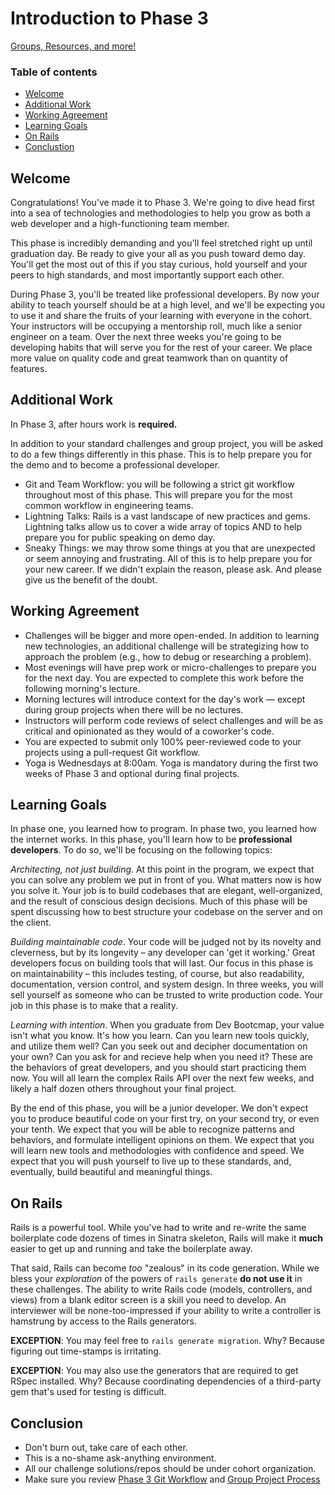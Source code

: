 # Introduction to Phase 3

[Groups, Resources, and more!](../../../wiki)

### Table of contents
* [Welcome](#welcome)
* [Additional Work](#additional-work)
* [Working Agreement](#working-agreement)
* [Learning Goals](#learning-goals)
* [On Rails](#on-rails)
* [Conclustion](#conclusion)

## Welcome

Congratulations! You've made it to Phase 3. We're going to dive head first into a sea of technologies and methodologies to help you grow as both a web developer and a high-functioning team member.

This phase is incredibly demanding and you'll feel stretched right up until graduation day. Be ready to give your all as you push toward demo day.  You'll get the most out of this if you stay curious, hold yourself and your peers to high standards, and most importantly support each other.

During Phase 3, you'll be treated like professional developers.  By now your ability to teach yourself should be at a high level, and we'll be expecting you to use it and share the fruits of your learning with everyone in the cohort. Your instructors will be occupying a mentorship roll, much like a senior engineer on a team. Over the next three weeks you're going to be developing habits that will serve you for the rest of your career. We place more value on quality code and great teamwork than on quantity of features.

## Additional Work

In Phase 3, after hours work is **required.**

In addition to your standard challenges and group project, you will be asked to do a few things differently in this phase.  This is to help prepare you for the demo and to become a professional developer.

- Git and Team Workflow: you will be following a strict git workflow throughout most of this phase.  This will prepare you for the most common workflow in engineering teams.
- Lightning Talks: Rails is a vast landscape of new practices and gems.  Lightning talks allow us to cover a wide array of topics AND to help prepare you for public speaking on demo day.
- Sneaky Things: we may throw some things at you that are unexpected or seem annoying and frustrating.  All of this is to help prepare you for your new career.  If we didn't explain the reason, please ask.  And please give us the benefit of the doubt.

## Working Agreement

- Challenges will be bigger and more open-ended. In addition to learning new technologies, an additional challenge will be strategizing how to approach the problem (e.g., how to debug or researching a problem).
- Most evenings will have prep work or micro-challenges to prepare you for the next day. You are expected to complete this work before the following morning's lecture.
- Morning lectures will introduce context for the day's work — except during group projects when there will be no lectures.
- Instructors will perform code reviews of select challenges and will be as critical and opinionated as they would of a coworker's code.
- You are expected to submit only 100% peer-reviewed code to your projects using a pull-request Git workflow.
- Yoga is Wednesdays at 8:00am. Yoga is mandatory during the first two weeks of Phase 3 and optional during final projects.

## Learning Goals

In phase one, you learned how to program. In phase two, you learned how the internet works. In this phase, you'll learn how to be **professional developers**. To do so, we'll be focusing on the following topics:

_*Architecting, not just building*_. At this point in the program, we expect that you can solve any problem we put in front of you. What matters now is how you solve it. Your job is to build codebases that are elegant, well-organized, and the result of conscious design decisions. Much of this phase will be spent discussing how to best structure your codebase on the server and on the client.

_*Building maintainable code*_. Your code will be judged not by its novelty and cleverness, but by its longevity – any developer can 'get it working.' Great developers focus on building tools that will last. Our focus in this phase is on maintainability – this includes testing, of course, but also readability, documentation, version control, and system design. In three weeks, you will sell yourself as someone who can be trusted to write production code. Your job in this phase is to make that a reality.

_*Learning with intention*_. When you graduate from Dev Bootcmap, your value isn't what you know. It's how you learn. Can you learn new tools quickly, and utilize them well? Can you seek out and decipher documentation on your own? Can you ask for and recieve help when you need it? These are the behaviors of great developers, and you should start practicing them now. You will all learn the complex Rails API over the next few weeks, and likely a half dozen others throughout your final project.

By the end of this phase, you will be a junior developer. We don't expect you to produce beautiful code on your first try, on your second try, or even your tenth. We expect that you will be able to recognize patterns and behaviors, and formulate intelligent opinions on them. We expect that you will learn new tools and methodologies with confidence and speed. We expect that you will push yourself to live up to these standards, and, eventually, build beautiful and meaningful things.

## On Rails

Rails is a powerful tool.  While you've had to write and re-write the same boilerplate code dozens of times in Sinatra skeleton, Rails will make it **much** easier to get up and running and take the boilerplate away.

That said, Rails can become _too_ "zealous" in its code generation.  While we bless your *exploration* of the powers of `rails generate` **do not use it** in these challenges.  The ability to write Rails code (models, controllers, and views) from a blank editor screen is a skill you need to develop.  An interviewer will be none-too-impressed if your ability to write a controller is hamstrung by access to the Rails generators.

**EXCEPTION**:  You may feel free to `rails generate migration`.  Why?  Because figuring out time-stamps is irritating.

**EXCEPTION**:  You may also use the generators that are required to get RSpec installed.  Why?  Because coordinating dependencies of a third-party gem that's used for testing is difficult.

## Conclusion

- Don't burn out, take care of each other.
- This is a no-shame ask-anything environment.
- All our challenge solutions/repos should be under cohort organization.
- Make sure you review [Phase 3 Git Workflow](./git-workflow.md#phase-3-github-workflow) and [Group Project Process](./group_project_process.md)
